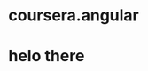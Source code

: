 # coursera.angular
<html>

<head>
    <title>ang</title>
    </head>
<body>
    <h1>helo there</h1>
    </body>




</html>